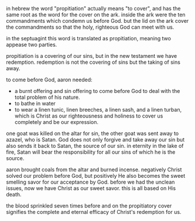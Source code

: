 in hebrew the word "propitiation" actually means "to cover", and has the same root
as the word for the cover on the ark. inside the ark were the ten commandments which
condemn us before God. but the lid on the ark cover the commandments so that the holy,
righteous God can meet with us.

in the septuagint this word is translated as propitiation, meaning two appease two
parties.

propitiation is a covering of our sins, but in the new testament we have redemption. redemption is not the covering of sins but the taking of sins away.

to come before God, aaron needed:
- a burnt offering and sin offering to come before God to deal with the total problem of his nature.
- to bathe in water
- to wear a linen tunic, linen breeches, a linen sash, and a linen turban, which is Christ as our righteousness and holiness to cover us completely and be our expression.

one goat was killed on the altar for sin, the other goat was sent away to azazel, who is Satan. God does not only forgive and take away our sin but also sends it back to Satan, the source of our sin. in eternity in the lake of fire, Satan will bear the responsibility for all our sins of which he is the source.

aaron brought coals from the altar and burned incense. negatively Christ solved our problem before God, but positively He also becomes the sweet smelling savor for our acceptance by God. before we had the unclean issues, now we have Christ as our sweet savor. this is all based on His death.

the blood sprinkled seven times before and on the propitiatory cover signifies the complete and eternal efficacy of Christ's redemption for us.
